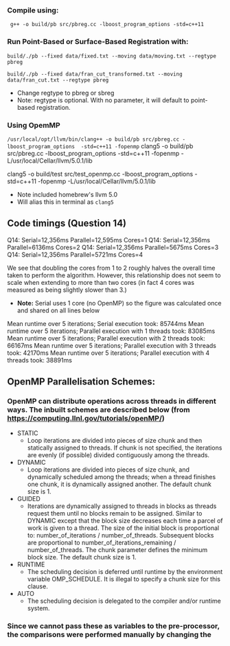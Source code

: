 
### Compile using:

` g++ -o build/pb src/pbreg.cc -lboost_program_options -std=c++11`



### Run Point-Based or Surface-Based Registration with:

`build/./pb --fixed data/fixed.txt --moving data/moving.txt --regtype pbreg`

`build/./pb --fixed data/fran_cut_transformed.txt --moving data/fran_cut.txt --regtype pbreg`

* Change regtype to pbreg or sbreg
* Note: regtype is optional. With no parameter, it will default to point-based registration.



### Using OpemMP

`/usr/local/opt/llvm/bin/clang++ -o build/pb src/pbreg.cc -lboost_program_options  -std=c++11 -fopenmp`
clang5 -o build/pb src/pbreg.cc -lboost_program_options  -std=c++11 -fopenmp -L/usr/local/Cellar/llvm/5.0.1/lib

clang5 -o build/test src/test_openmp.cc -lboost_program_options  -std=c++11 -fopenmp -L/usr/local/Cellar/llvm/5.0.1/lib

* Note included homebrew's llvm 5.0
* Will alias this in terminal as `clang5`


## Code timings (Question 14)

Q14: Serial=12,356ms Parallel=12,595ms Cores=1
Q14: Serial=12,356ms Parallel=6136ms Cores=2
Q14: Serial=12,356ms Parallel=5675ms Cores=3
Q14: Serial=12,356ms Parallel=5721ms Cores=4

We see that doubling the cores from 1 to 2 roughly halves the overall time taken to perform the algorithm. However, this relationship does not seem to scale when extending to more than two cores (in fact 4 cores was measured as being slightly slower than 3.)

- **Note:** Serial uses 1 core (no OpenMP) so the figure was calculated once and shared on all lines below

Mean runtime over 5 iterations; Serial execution took: 85744ms
Mean runtime over 5 iterations; Parallel execution with 1 threads took: 83085ms
Mean runtime over 5 iterations; Parallel execution with 2 threads took: 66167ms
Mean runtime over 5 iterations; Parallel execution with 3 threads took: 42170ms
Mean runtime over 5 iterations; Parallel execution with 4 threads took: 38891ms

## OpenMP Parallelisation Schemes:
### OpenMP can distribute operations across threads in different ways. The inbuilt schemes are described below (from https://computing.llnl.gov/tutorials/openMP/)

* STATIC    
    - Loop iterations are divided into pieces of size chunk and then statically assigned to threads. If chunk is not specified, the iterations are evenly (if possible) divided contiguously among the threads.
* DYNAMIC
    - Loop iterations are divided into pieces of size chunk, and dynamically scheduled among the threads; when a thread finishes one chunk, it is dynamically assigned another. The default chunk size is 1.
* GUIDED
    - Iterations are dynamically assigned to threads in blocks as threads request them until no blocks remain to be assigned. Similar to DYNAMIC except that the block size decreases each time a parcel of work is given to a thread. The size of the initial block is proportional to: number_of_iterations / number_of_threads. Subsequent blocks are proportional to number_of_iterations_remaining / number_of_threads. The chunk parameter defines the minimum block size. The default chunk size is 1.
* RUNTIME
    - The scheduling decision is deferred until runtime by the environment variable OMP_SCHEDULE. It is illegal to specify a chunk size for this clause.
* AUTO
    - The scheduling decision is delegated to the compiler and/or runtime system.

### Since we cannot pass these as variables to the pre-processor, the comparisons were performed manually by changing the 